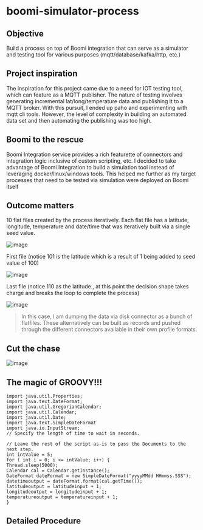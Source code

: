 # boomi-simulator-process

## Objective
Build a process on top of Boomi integration that can serve as a simulator and testing tool for various purposes (mqtt/database/kafka/http, etc.)

## Project inspiration
The inspiration for this project came due to a need for IOT testing tool, which can feature as a MQTT publisher. The nature of testing involves generating incremental lat/long/temperature data and publishing it to a MQTT broker.
With this pursuit, I ended up paho and experimenting with mqtt cli tools. However, the level of complexity in building an automated data set and then automating the publishing was too high.

## Boomi to the rescue
Boomi Integration service provides a rich featurette of connectors and integration logic inclusive of custom scripting, etc. I decided to take advantage of Boomi Integration to build a simulation tool instead of leveraging docker/linux/windows tools.
This helped me further as my target processes that need to be tested via simulation were deployed on Boomi itself

## Outcome matters

10 flat files created by the process iteratively. Each flat file has a latitude, longitude, temperature and date/time that was iteratively built via a single seed value.

![image](https://user-images.githubusercontent.com/39495790/120113248-3e0a0a80-c197-11eb-9211-13e636f2ea9b.png)

First file (notice 101 is the latitude which is a result of 1 being added to seed value of 100)

![image](https://user-images.githubusercontent.com/39495790/120113327-904b2b80-c197-11eb-8eee-d389226b1335.png)

Last file (notice 110 as the latitude., at this point the decision shape takes charge and breaks the loop to complete the process)

![image](https://user-images.githubusercontent.com/39495790/120113356-bd97d980-c197-11eb-8340-74a015e91681.png)

> In this case, I am dumping the data via disk connector as a bunch of flatfiles. These alternatively can be built as records and pushed through the different connectors available in their own profile formats.

## Cut the chase

![image](https://user-images.githubusercontent.com/39495790/120114138-64ca4000-c19b-11eb-9ea8-ca0f8a118928.png)


## The magic of GROOVY!!!

```
import java.util.Properties;
import java.text.DateFormat;
import java.util.GregorianCalendar;
import java.util.Calendar;
import java.util.Date;
import java.text.SimpleDateFormat
import java.io.InputStream;
// Specify the length of time to wait in seconds.

// Leave the rest of the script as-is to pass the Documents to the next step.
int intValue = 5;
for ( int i = 0; i <= intValue; i++) {
Thread.sleep(5000);
Calendar cal = Calendar.getInstance();
DateFormat dateFormat = new SimpleDateFormat("yyyyMMdd HHmmss.SSS");
datetimeoutput = dateFormat.format(cal.getTime());
latitudeoutput = latitudeinput + 1;
longitudeoutput = longitudeinput + 1;
temperatureoutput = temperatureinput + 1;
}
```
## Detailed Procedure
